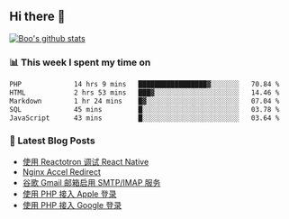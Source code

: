 ## Hi there 👋

[![Boo's github stats](https://github-readme-stats.vercel.app/api?username=0xAiKang)](https://github.com/anuraghazra/github-readme-stats)

<!-- [![Most Used Langs](https://github-readme-stats.vercel.app/api/top-langs/?username=0xAiKang)](https://github.com/anuraghazra/github-readme-stats) -->

### 📊 This week I spent my time on
<!--START_SECTION:waka-->

```txt
PHP             14 hrs 9 mins   █████████████████▓░░░░░░░   70.84 %
HTML            2 hrs 53 mins   ███▓░░░░░░░░░░░░░░░░░░░░░   14.46 %
Markdown        1 hr 24 mins    █▓░░░░░░░░░░░░░░░░░░░░░░░   07.04 %
SQL             45 mins         █░░░░░░░░░░░░░░░░░░░░░░░░   03.78 %
JavaScript      43 mins         █░░░░░░░░░░░░░░░░░░░░░░░░   03.64 %
```

<!--END_SECTION:waka-->

### 📕 Latest Blog Posts
<!-- BLOG-POST-LIST:START -->
- [使用 Reactotron 调试 React Native](https://www.0x2beace.com/debug-react-native-using-reactotron/)
- [Nginx Accel Redirect](https://www.0x2beace.com/nginx-accel-redirect/)
- [谷歌 Gmail 邮箱启用 SMTP/IMAP 服务](https://www.0x2beace.com/enable-smtp-imap-service-in-google-gmail-mailbox/)
- [使用 PHP 接入 Apple 登录](https://www.0x2beace.com/sign-in-with-apple/)
- [使用 PHP 接入 Google 登录](https://www.0x2beace.com/sign-in-with-google/)
<!-- BLOG-POST-LIST:END -->

